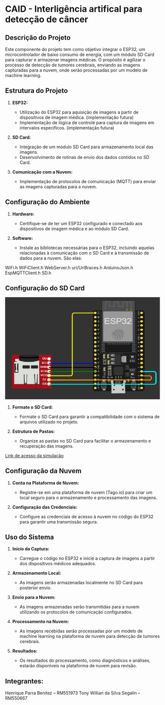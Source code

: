 
# CAID - Interligência artifical para detecção de câncer

## Descrição do Projeto

Este componente do projeto tem como objetivo integrar o ESP32, um microcontrolador de baixo consumo de energia, com um módulo SD Card para capturar e armazenar imagens médicas. O propósito é agilizar o processo de detecção de tumores cerebrais, enviando as imagens capturadas para a nuvem, onde serão processadas por um modelo de machine learning.

## Estrutura do Projeto

1. **ESP32:**
   - Utilização do ESP32 para aquisição de imagens a partir de dispositivos de imagem médica. (implementação futura)
   - Implementação de lógica de controle para captura de imagens em intervalos específicos. (implementação futura)

2. **SD Card:**
   - Integração de um módulo SD Card para armazenamento local das imagens.
   - Desenvolvimento de rotinas de envio dos dados contidos no SD Card.

3. **Comunicação com a Nuvem:**
   - Implementação de protocolos de comunicação (MQTT) para enviar as imagens capturadas para a nuvem.

## Configuração do Ambiente

1. **Hardware:**
   - Certifique-se de ter um ESP32 configurado e conectado aos dispositivos de imagem médica e ao módulo SD Card.

2. **Software:**
   - Instale as bibliotecas necessárias para o ESP32, incluindo aquelas relacionadas à comunicação com o SD Card e à transmissão de dados para a nuvem. São elas:

WiFi.h
WiFiClient.h
WebServer.h
uri/UriBraces.h
ArduinoJson.h
EspMQTTClient.h
SD.h

## Configuração do SD Card

![Print do Wokwi](https://github.com/TonyWillianFIAP/Edge-GS2/blob/main/img/Arquitetura.png)

1. **Formate o SD Card:**
   - Formate o SD Card para garantir a compatibilidade com o sistema de arquivos utilizado no projeto.

2. **Estrutura de Pastas:**
   - Organize as pastas no SD Card para facilitar o armazenamento e recuperação das imagens.

<a href="https://wokwi.com/projects/382142903314890753">Link de acesso da simulação</a>

## Configuração da Nuvem

1. **Conta na Plataforma de Nuvem:**
   - Registre-se em uma plataforma de nuvem (Tago.io) para criar um local seguro para o armazenamento e processamento das imagens.

2. **Configuração das Credenciais:**
   - Configure as credenciais de acesso à nuvem no código do ESP32 para garantir uma transmissão segura.

## Uso do Sistema

1. **Início da Captura:**
   - Carregue o código no ESP32 e inicie a captura de imagens a partir dos dispositivos médicos adequados.

2. **Armazenamento Local:**
   - As imagens serão armazenadas localmente no SD Card para posterior envio.

3. **Envio para a Nuvem:**
   - As imagens armazenadas serão transmitidas para a nuvem utilizando os protocolos de comunicação configurados.

4. **Processamento na Nuvem:**
   - As imagens recebidas serão processadas por um modelo de machine learning na plataforma de nuvem para detecção de tumores cerebrais.

5. **Resultados:**
   - Os resultados do processamento, como diagnósticos e análises, estarão disponíveis na plataforma de nuvem para revisão.
  
## Integrantes:
Henrique Parra Benitez – RM551973
Tony Willian da Silva Segalin – RM550667 
